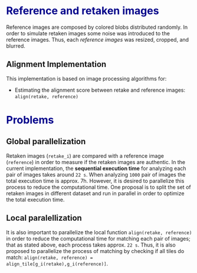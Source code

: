 # <font color="darkblue"> Reference and retaken images </font>
Reference images are composed by colored blobs distributed randomly.
In order to simulate retaken images
some noise was introduced to the reference 
images. Thus, each _reference images_ was resized, cropped, and blurred.


## Alignment Implementation
This implementation is based on image processing algorithms for:
- Estimating the alignment score between retake and reference images:
  `align(retake, reference)`

# <font color="#00008b"> Problems </font> 
## Global parallelization
Retaken images (`retake_i`) are compared with a reference image (`reference`) 
in order to measure if the retaken images are authentic.
In the current implementation, the __sequential execution time__ for analyzing each
pair of images takes around `22 s`. When analyzing `1000` pair of images the total
execution time is approx. 7h.
However, it is desired to parallelize this process to reduce the computational time.
One proposal is to split the set of retaken images in different dataset and run in parallel
in order to optimize the total execution time.

## Local paralellization
It is also important to parallelize the local function `align(retake, reference)`
in order to reduce the 
computational time for matching each pair of images;
that as stated above, each process takes approx. `22 s`.
Thus, it is also proposed to parallelize the process of matching by checking
if all tiles do match: `align(retake, reference) = align_tile[g_i(retake),g_i(reference)]`.

